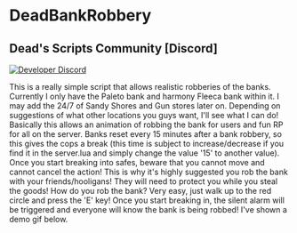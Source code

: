 # DeadBankRobbery

## Dead's Scripts Community [Discord]
[![Developer Discord]()]()

This is a really simple script that allows realistic robberies of the banks. Currently I only have the Paleto bank and harmony Fleeca bank within it. I may add the 24/7 of Sandy Shores and Gun stores later on. Depending on suggestions of what other locations you guys want, I'll see what I can do!
Basically this allows an animation of robbing the bank for users and fun RP for all on the server.
Banks reset every 15 minutes after a bank robbery, so this gives the cops a break (this time is subject to increase/decrease if you find it in the server.lua and simply change the value '15' to another value). Once you start breaking into safes, beware that you cannot move and cannot cancel the action! This is why it's highly suggested you rob the bank with your friends/hooligans! They will need to protect you while you steal the goods! How do you rob the bank? Very easy, just walk up to the red circle and press the 'E' key! Once you start breaking in, the silent alarm will be triggered and everyone will know the bank is being robbed! I've shown a demo gif below. 